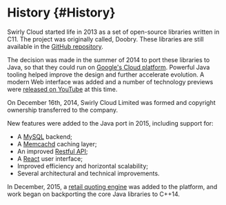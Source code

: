 History {#History}
=======

Swirly Cloud started life in 2013 as a set of open-source libraries written in C11. The project was
originally called, Doobry. These libraries are still available in the
[GitHub repository](http://github.com/swirlycloud/swirlyc/tree/0.1.0).

The decision was made in the summer of 2014 to port these libraries to Java, so that they could run
on [Google's Cloud platform](https://cloud.google.com/appengine/). Powerful Java tooling helped
improve the design and further accelerate evolution. A modern Web interface was added and a number
of technology previews were [released on YouTube](http://www.youtube.com/c/SwirlyCloudDotCom) at
this time.

On December 16th, 2014, Swirly Cloud Limited was formed and copyright ownership transferred to the
company.

New features were added to the Java port in 2015, including support for:
- A [MySQL](https://www.mysql.com/) backend;
- A [Memcachd](http://memcached.org/) caching layer;
- An improved [Restful API](https://en.wikipedia.org/wiki/Representational_state_transfer);
- A [React](https://facebook.github.io/react/) user interface;
- Improved efficiency and horizontal scalability;
- Several architectural and technical improvements.

In December, 2015, a [retail quoting engine](https://www.youtube.com/watch?v=ladmmNt7Bo8) was added
to the platform, and work began on backporting the core Java libraries to C++14.
